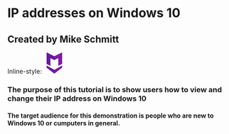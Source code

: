 # IP addresses on Windows 10

## Created by Mike Schmitt

Inline-style: 
![alt text](https://github.com/adam-p/markdown-here/raw/master/src/common/images/icon48.png "Logo Title Text 1")

### The purpose of this tutorial is to show users how to view and change their IP address on Windows 10

#### The target audience for this demonstration is people who are new to Windows 10 or cumputers in general.
